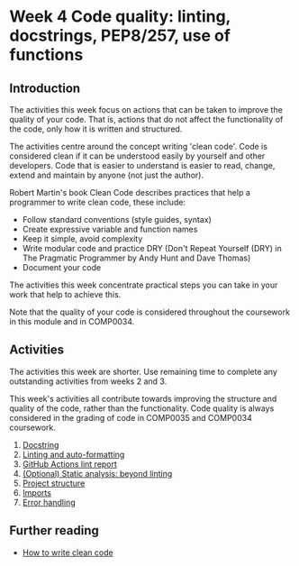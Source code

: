 # Week 4 Code quality: linting, docstrings, PEP8/257, use of functions

## Introduction

The activities this week focus on actions that can be taken to improve the quality of your code. That is, actions that
do not affect the functionality of the code, only how it is written and structured.

The activities centre around the concept writing 'clean code'. Code is considered clean if it can be understood easily
by yourself and other developers. Code that is easier to understand is easier to read, change, extend and maintain by
anyone (not just the author).

Robert Martin's book Clean Code describes practices that help a programmer to write clean code, these include:

- Follow standard conventions (style guides, syntax)
- Create expressive variable and function names
- Keep it simple, avoid complexity
- Write modular code and practice DRY (Don't Repeat Yourself (DRY) in The Pragmatic Programmer by Andy Hunt and Dave
  Thomas)
- Document your code

The activities this week concentrate practical steps you can take in your work that help to achieve this. 

Note that the quality of your code is considered throughout the coursework in this module and in COMP0034.

## Activities

The activities this week are shorter. Use remaining time to complete any outstanding activities from weeks 2 and 3.

This week's activities all contribute towards improving the structure and quality of the code, rather than the
functionality. Code quality is always considered in the grading of code in COMP0035 and COMP0034 coursework.

1. [Docstring](4-01-docstrings.md)
2. [Linting and auto-formatting](4-02-linting.md)
3. [GitHub Actions lint report](4-03-github-actions.md)
4. [(Optional) Static analysis: beyond linting](4-04-static-analysis.md)
5. [Project structure](4-05-project-structure.md)
6. [Imports](4-06-imports.md)
7. [Error handling](4-07-error-handling.md)

## Further reading

- [How to write clean code](https://www.freecodecamp.org/news/how-to-write-clean-code/)

